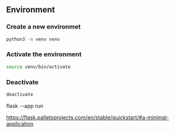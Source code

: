 ## Environment

### Create a new environmet

```sh
python3 -m venv venv 
```

### Activate the environment

```sh
source venv/bin/activate
```

### Deactivate

```sh
deactivate
```

flask --app <filename> run

https://flask.palletsprojects.com/en/stable/quickstart/#a-minimal-application
